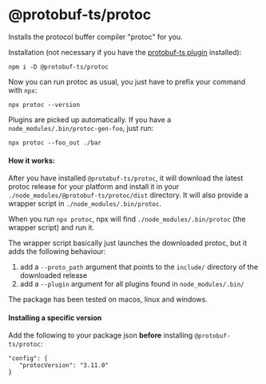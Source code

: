 @protobuf-ts/protoc
===================

Installs the protocol buffer compiler "protoc" for you. 


Installation (not necessary if you have the [protobuf-ts plugin](https://github.com/timostamm/protobuf-ts/tree/master/packages/plugin) installed):
```shell script
npm i -D @protobuf-ts/protoc
```

Now you can run protoc as usual, you just have to prefix your command with `npx`:

```shell script
npx protoc --version 
``` 

Plugins are picked up automatically. If you have a `node_modules/.bin/protoc-gen-foo`, just run:

```shell script
npx protoc --foo_out ./bar 
```


#### How it works:

After you have installed `@protobuf-ts/protoc`, it will download the latest protoc 
release for your platform and install it in your `./node_modules/@protobuf-ts/protoc/dist` 
directory. It will also provide a wrapper script in `./node_modules/.bin/protoc`. 

When you run `npx protoc`, npx will find `./node_modules/.bin/protoc` (the wrapper script) 
and run it.

The wrapper script basically just launches the downloaded protoc, but it adds the 
following behaviour: 

1. add a `--proto_path` argument that points to the `include/` directory of the 
   downloaded release
2. add a `--plugin` argument for all plugins found in `node_modules/.bin/`

The package has been tested on macos, linux and windows.


#### Installing a specific version

Add the following to your package json **before** installing `@protobuf-ts/protoc`:

```
"config": {
   "protocVersion": "3.11.0"
}
``` 
